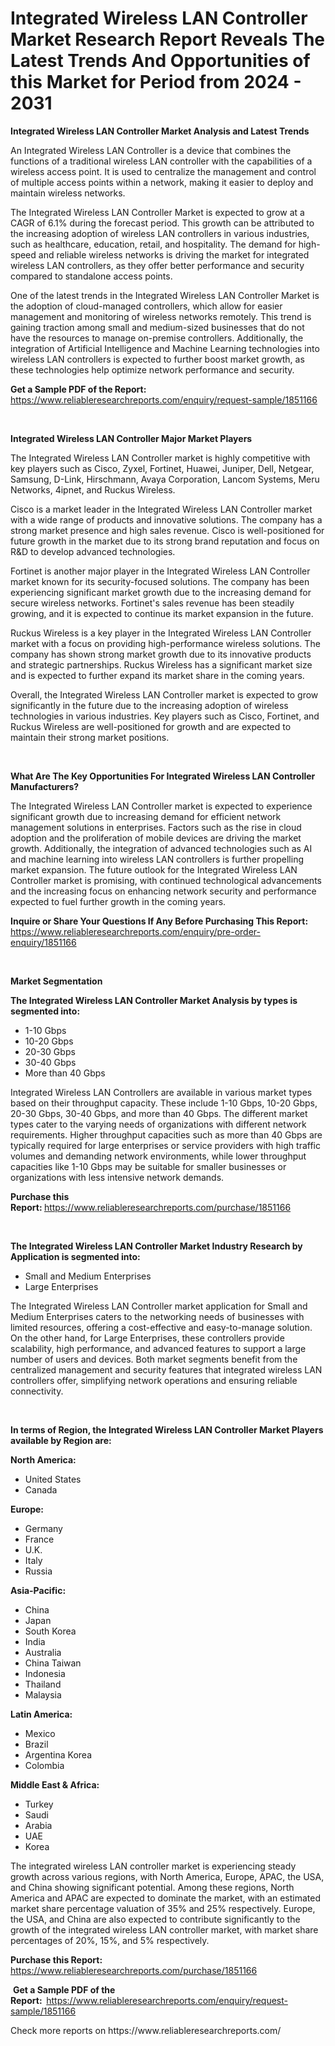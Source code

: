<p><h1>Integrated Wireless LAN Controller Market Research Report Reveals The Latest Trends And Opportunities of this Market for Period from 2024 - 2031</h1></p><p><strong>Integrated Wireless LAN Controller Market Analysis and Latest Trends</strong></p>
<p><p>An Integrated Wireless LAN Controller is a device that combines the functions of a traditional wireless LAN controller with the capabilities of a wireless access point. It is used to centralize the management and control of multiple access points within a network, making it easier to deploy and maintain wireless networks.</p><p>The Integrated Wireless LAN Controller Market is expected to grow at a CAGR of 6.1% during the forecast period. This growth can be attributed to the increasing adoption of wireless LAN controllers in various industries, such as healthcare, education, retail, and hospitality. The demand for high-speed and reliable wireless networks is driving the market for integrated wireless LAN controllers, as they offer better performance and security compared to standalone access points.</p><p>One of the latest trends in the Integrated Wireless LAN Controller Market is the adoption of cloud-managed controllers, which allow for easier management and monitoring of wireless networks remotely. This trend is gaining traction among small and medium-sized businesses that do not have the resources to manage on-premise controllers. Additionally, the integration of Artificial Intelligence and Machine Learning technologies into wireless LAN controllers is expected to further boost market growth, as these technologies help optimize network performance and security.</p></p>
<p><strong>Get a Sample PDF of the Report:&nbsp;</strong> <a href="https://www.reliableresearchreports.com/enquiry/request-sample/1851166">https://www.reliableresearchreports.com/enquiry/request-sample/1851166</a></p>
<p>&nbsp;</p>
<p><strong>Integrated Wireless LAN Controller Major Market Players</strong></p>
<p><p>The Integrated Wireless LAN Controller market is highly competitive with key players such as Cisco, Zyxel, Fortinet, Huawei, Juniper, Dell, Netgear, Samsung, D-Link, Hirschmann, Avaya Corporation, Lancom Systems, Meru Networks, 4ipnet, and Ruckus Wireless.</p><p>Cisco is a market leader in the Integrated Wireless LAN Controller market with a wide range of products and innovative solutions. The company has a strong market presence and high sales revenue. Cisco is well-positioned for future growth in the market due to its strong brand reputation and focus on R&D to develop advanced technologies.</p><p>Fortinet is another major player in the Integrated Wireless LAN Controller market known for its security-focused solutions. The company has been experiencing significant market growth due to the increasing demand for secure wireless networks. Fortinet's sales revenue has been steadily growing, and it is expected to continue its market expansion in the future.</p><p>Ruckus Wireless is a key player in the Integrated Wireless LAN Controller market with a focus on providing high-performance wireless solutions. The company has shown strong market growth due to its innovative products and strategic partnerships. Ruckus Wireless has a significant market size and is expected to further expand its market share in the coming years.</p><p>Overall, the Integrated Wireless LAN Controller market is expected to grow significantly in the future due to the increasing adoption of wireless technologies in various industries. Key players such as Cisco, Fortinet, and Ruckus Wireless are well-positioned for growth and are expected to maintain their strong market positions.</p></p>
<p>&nbsp;</p>
<p><strong>What Are The Key Opportunities For Integrated Wireless LAN Controller Manufacturers?</strong></p>
<p><p>The Integrated Wireless LAN Controller market is expected to experience significant growth due to increasing demand for efficient network management solutions in enterprises. Factors such as the rise in cloud adoption and the proliferation of mobile devices are driving the market growth. Additionally, the integration of advanced technologies such as AI and machine learning into wireless LAN controllers is further propelling market expansion. The future outlook for the Integrated Wireless LAN Controller market is promising, with continued technological advancements and the increasing focus on enhancing network security and performance expected to fuel further growth in the coming years.</p></p>
<p><strong>Inquire or Share Your Questions If Any Before Purchasing This Report:</strong> <a href="https://www.reliableresearchreports.com/enquiry/pre-order-enquiry/1851166">https://www.reliableresearchreports.com/enquiry/pre-order-enquiry/1851166</a></p>
<p>&nbsp;</p>
<p><strong>Market Segmentation</strong></p>
<p><strong>The Integrated Wireless LAN Controller Market Analysis by types is segmented into:</strong></p>
<p><ul><li>1-10 Gbps</li><li>10-20 Gbps</li><li>20-30 Gbps</li><li>30-40 Gbps</li><li>More than 40 Gbps</li></ul></p>
<p><p>Integrated Wireless LAN Controllers are available in various market types based on their throughput capacity. These include 1-10 Gbps, 10-20 Gbps, 20-30 Gbps, 30-40 Gbps, and more than 40 Gbps. The different market types cater to the varying needs of organizations with different network requirements. Higher throughput capacities such as more than 40 Gbps are typically required for large enterprises or service providers with high traffic volumes and demanding network environments, while lower throughput capacities like 1-10 Gbps may be suitable for smaller businesses or organizations with less intensive network demands.</p></p>
<p><strong>Purchase this Report:&nbsp;</strong><a href="https://www.reliableresearchreports.com/purchase/1851166">https://www.reliableresearchreports.com/purchase/1851166</a></p>
<p>&nbsp;</p>
<p><strong>The Integrated Wireless LAN Controller Market Industry Research by Application is segmented into:</strong></p>
<p><ul><li>Small and Medium Enterprises</li><li>Large Enterprises</li></ul></p>
<p><p>The Integrated Wireless LAN Controller market application for Small and Medium Enterprises caters to the networking needs of businesses with limited resources, offering a cost-effective and easy-to-manage solution. On the other hand, for Large Enterprises, these controllers provide scalability, high performance, and advanced features to support a large number of users and devices. Both market segments benefit from the centralized management and security features that integrated wireless LAN controllers offer, simplifying network operations and ensuring reliable connectivity.</p></p>
<p>&nbsp;</p>
<p><strong>In terms of Region, the Integrated Wireless LAN Controller Market Players available by Region are:</strong></p>
<p>
    <p> <strong> North America: </strong>
        <ul>
            <li>United States</li>
            <li>Canada</li>
        </ul>
        </p> 
    <p> <strong> Europe: </strong>
        <ul>
            <li>Germany</li>
            <li>France</li>
            <li>U.K.</li>
            <li>Italy</li>
            <li>Russia</li>
        </ul>
        </p> 
    <p> <strong> Asia-Pacific: </strong>
        <ul>
            <li>China</li>
            <li>Japan</li>
            <li>South Korea</li>
            <li>India</li>
            <li>Australia</li>
            <li>China Taiwan</li>
            <li>Indonesia</li>
            <li>Thailand</li>
            <li>Malaysia</li>
        </ul>
        </p> 
    <p> <strong> Latin America: </strong>
        <ul>
            <li>Mexico</li>
            <li>Brazil</li>
            <li>Argentina Korea</li>
            <li>Colombia</li>
        </ul>
        </p> 
    <p> <strong> Middle East & Africa: </strong>
        <ul>
            <li>Turkey</li>
            <li>Saudi</li>
            <li>Arabia</li>
            <li>UAE</li>
            <li>Korea</li>
        </ul>
    </p>
    </p>
<p><p>The integrated wireless LAN controller market is experiencing steady growth across various regions, with North America, Europe, APAC, the USA, and China showing significant potential. Among these regions, North America and APAC are expected to dominate the market, with an estimated market share percentage valuation of 35% and 25% respectively. Europe, the USA, and China are also expected to contribute significantly to the growth of the integrated wireless LAN controller market, with market share percentages of 20%, 15%, and 5% respectively.</p></p>
<p><strong>Purchase this Report: </strong><a href="https://www.reliableresearchreports.com/purchase/1851166">https://www.reliableresearchreports.com/purchase/1851166</a></p>
<p>&nbsp;<strong>Get a Sample PDF of the Report:&nbsp;&nbsp;</strong><a href="https://www.reliableresearchreports.com/enquiry/request-sample/1851166">https://www.reliableresearchreports.com/enquiry/request-sample/1851166</a></p>
<p><strong></strong></p>
<p>Check more reports on https://www.reliableresearchreports.com/</p>